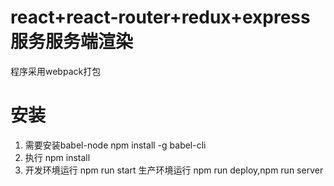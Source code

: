 # react+react-router+redux+express  服务服务端渲染
  程序采用webpack打包
# 安装
 1. 需要安装babel-node
    npm install -g babel-cli
 2. 执行 npm install
 3. 开发环境运行 npm run start 
    生产环境运行 npm run deploy,npm run server
